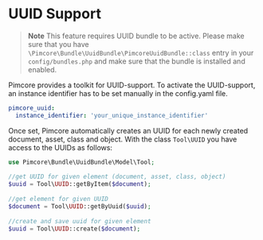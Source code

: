 # UUID Support

> **Note**
> This feature requires UUID bundle to be active. Please make sure that you have `\Pimcore\Bundle\UuidBundle\PimcoreUuidBundle::class` entry in your `config/bundles.php` and make sure that the bundle is installed and enabled.

Pimcore provides a toolkit for UUID-support. To activate the UUID-support, an instance identifier 
has to be set manually in the config.yaml file.

```yaml
pimcore_uuid:
  instance_identifier: 'your_unique_instance_identifier'
```

Once set, Pimcore automatically creates an UUID for each newly created document, asset, class and object. 
With the class `Tool\UUID` you have access to the UUIDs as follows:

```php
use Pimcore\Bundle\UuidBundle\Model\Tool;
  
//get UUID for given element (document, asset, class, object)
$uuid = Tool\UUID::getByItem($document);
 
//get element for given UUID
$document = Tool\UUID::getByUuid($uuid);
 
//create and save uuid for given element
$uuid = Tool\UUID::create($document);
```

